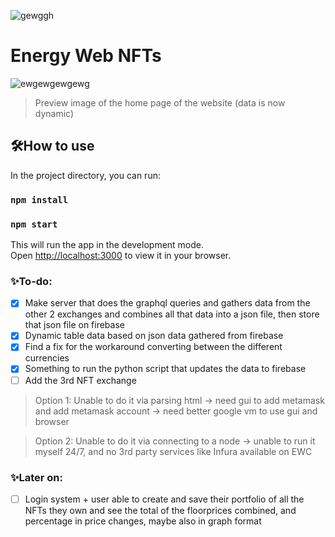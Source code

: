 ![gewggh](https://user-images.githubusercontent.com/67122764/177218297-703745a2-5090-4904-968c-89b252508ccc.png)
# Energy Web NFTs

![ewgewgewgewg](https://user-images.githubusercontent.com/67122764/179548776-90a97e5c-d747-4765-9b5b-355e08ef0322.png)
> Preview image of the home page of the website (data is now dynamic)

## 🛠️How to use
In the project directory, you can run:

### `npm install`
### `npm start`

This will run the app in the development mode.\
Open [http://localhost:3000](http://localhost:3000) to view it in your browser.

### ✨To-do:
- [x] Make server that does the graphql queries and gathers data from the other 2 exchanges and combines all that data into a json file, then store that json file on firebase
- [x] Dynamic table data based on json data gathered from firebase
- [x] Find a fix for the workaround converting between the different currencies
- [x] Something to run the python script that updates the data to firebase 
- [ ] Add the 3rd NFT exchange 
> Option 1: Unable to do it via parsing html -> need gui to add metamask and add metamask account -> need better google vm to use gui and browser

> Option 2: Unable to do it via connecting to a node -> unable to run it myself 24/7, and no 3rd party services like Infura available on EWC

### ✨Later on:
- [ ] Login system + user able to create and save their portfolio of all the NFTs they own and see the total of the floorprices combined, and percentage in price changes, maybe also in graph format
